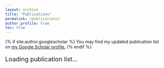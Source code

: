 ```yaml
---
layout: archive
title: "Publications"
permalink: /publications/
author_profile: true
toc: true
---
```


{% if site.author.googlescholar %}
  You may find my updated publication list on <u><a href="{{site.author.googlescholar}}">my Google Scholar profile</a>.</u>
{% endif %}
<br>

<div id="bibbase-container">
    <p id="loading-message" style="font-size: 20px;">Loading publication list...</p>
  <script src="https://bibbase.org/show?bib=https://bibbase.org/f/gSr8DjLGW8y2y2snm/uploaded.bib&jsonp=1"></script>
</div>

<script>
  // Select the container where BibBase will insert content
  let bibbaseContainer = document.getElementById("bibbase-container");
  let loadingMessage = document.getElementById("loading-message");

  // Use MutationObserver to detect when BibBase modifies the DOM
  let observer = new MutationObserver(function(mutations) {
    mutations.forEach(function(mutation) {
      if (mutation.addedNodes.length > 0) {
        // Remove "Loading publication list..." once BibBase adds content
        if (loadingMessage) {
          loadingMessage.style.display = "none";
        }
        observer.disconnect(); // Stop observing once content is loaded
      }
    });
  });
  // Start observing for changes in the container
  observer.observe(bibbaseContainer, { childList: true, subtree: true });
</script>